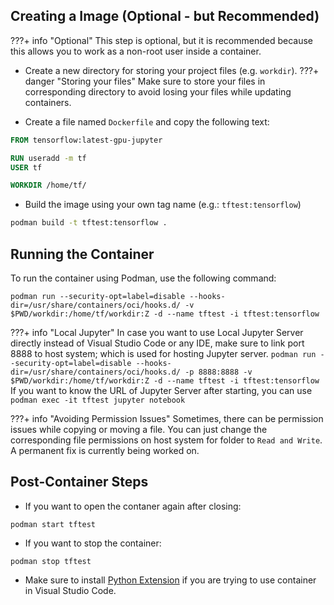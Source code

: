 ## Creating a Image (Optional - but Recommended)
???+ info "Optional"
    This step is optional, but it is recommended because this allows you to work as a non-root user inside a container.

- Create a new directory for storing your project files (e.g. `workdir`).
???+ danger "Storing your files"
    Make sure to store your files in corresponding directory to avoid losing your files while updating containers.

- Create a file named `Dockerfile` and copy the following text:
```Dockerfile
FROM tensorflow:latest-gpu-jupyter

RUN useradd -m tf
USER tf

WORKDIR /home/tf/
```

- Build the image using your own tag name (e.g.: `tftest:tensorflow`)
```bash
podman build -t tftest:tensorflow .
```

## Running the Container
To run the container using Podman, use the following command:
```
podman run --security-opt=label=disable --hooks-dir=/usr/share/containers/oci/hooks.d/ -v $PWD/workdir:/home/tf/workdir:Z -d --name tftest -i tftest:tensorflow
```
???+ info "Local Jupyter"
    In case you want to use Local Jupyter Server directly instead of Visual Studio Code or any IDE, make sure to link port 8888 to host system; which is used for hosting Jupyter server.
    ```
    podman run --security-opt=label=disable --hooks-dir=/usr/share/containers/oci/hooks.d/ -p 8888:8888 -v $PWD/workdir:/home/tf/workdir:Z -d --name tftest -i tftest:tensorflow
    ```
    If you want to know the URL of Jupyter Server after starting, you can use
    ```
    podman exec -it tftest jupyter notebook
    ```

???+ info "Avoiding Permission Issues"
    Sometimes, there can be permission issues while copying or moving a file. You can just change the corresponding file permissions on host system for folder to `Read and Write`. A permanent fix is currently being worked on.
    
## Post-Container Steps
- If you want to open the contaner again after closing:
```
podman start tftest
```

- If you want to stop the container:
```
podman stop tftest
```

- Make sure to install [Python Extension](https://marketplace.visualstudio.com/items?itemName=ms-python.python) if you are trying to use container in Visual Studio Code.

